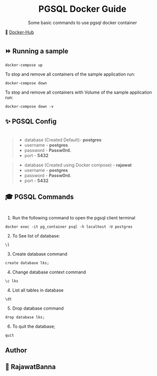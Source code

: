 <div align="center" width="100%">
    <h1>PGSQL Docker Guide</h1>
    <p>Some basic commands to use pgsql docker container</p>
</div>

🐳 [Docker-Hub](https://hub.docker.com/_/postgres)
#
## ⏩ Running a sample

```console
docker-compose up
```

To stop and remove all containers of the sample application run:

```console
docker-compose down
```

To stop and remove all containers with Volume of the sample application run:

```console
docker-compose down -v
```

## ✨ PGSQL Config
#
&NewLine;
>- database (Created Default)- **postgres**
>- username  - **postgres**
>- password - **Passw0rd.**
>- port - **5432**
&NewLine;

&NewLine;
>- database (Created using Docker compose) - **rajawat**
>- username  - **postgres**
>- password - **Passw0rd.**
>- port - **5432**
&NewLine;

## 🎓 PGSQL Commands
#

1. Run the following command to open the pgsql client terminal

```console
docker exec -it pg_container psql -h localhost -U postgres
```

2. To See list of database:

```console
\l
```

3. Create database command

```console
create database lks;
```

4. Change database context command

```console
\c lks
```
4. List all tables in database

```console
\dt
```

5. Drop database command

```console
drop database lks;
```

6. To quit the database;
```console
quit
```

## Author

## 👤 RajawatBanna
